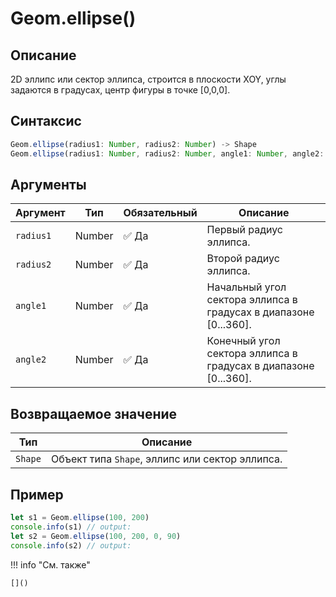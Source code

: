 # Geom.ellipse()

## Описание
2D эллипс или сектор эллипса, строится в плоскости XOY, углы задаются в градусах, центр фигуры в точке [0,0,0].

## Синтаксис
```javascript
Geom.ellipse(radius1: Number, radius2: Number) -> Shape
Geom.ellipse(radius1: Number, radius2: Number, angle1: Number, angle2: Number) -> Shape
```

## Аргументы

| Аргумент   | Тип    | Обязательный | Описание                                      |
|------------|--------|--------------|-----------------------------------------------|
| `radius1`  | Number | :white_check_mark: Да          | Первый радиус эллипса.                        |
| `radius2`  | Number | :white_check_mark: Да          | Второй радиус эллипса.                        |
| `angle1`   | Number | :white_check_mark: Да          | Начальный угол сектора эллипса в градусах в диапазоне [0...360]. |
| `angle2`   | Number | :white_check_mark: Да          | Конечный угол сектора эллипса в градусах в диапазоне [0...360]. |

## Возвращаемое значение

| Тип   | Описание                              |
|-------|---------------------------------------|
| `Shape` | Объект типа `Shape`, эллипс или сектор эллипса. |

## Пример
```javascript linenums="1"
let s1 = Geom.ellipse(100, 200)
console.info(s1) // output:
let s2 = Geom.ellipse(100, 200, 0, 90)
console.info(s2) // output:
```

!!! info "См. также"

    []()

